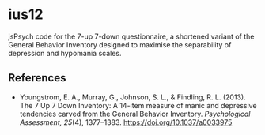 # ius12

jsPsych code for the 7-up 7-down questionnaire, a shortened variant of the General Behavior Inventory designed to maximise the separability of depression and hypomania scales.

## References
- Youngstrom, E. A., Murray, G., Johnson, S. L., & Findling, R. L. (2013). The 7 Up 7 Down Inventory: A 14-item measure of manic and depressive tendencies carved from the General Behavior Inventory. *Psychological Assessment, 25*(4), 1377–1383. <https://doi.org/10.1037/a0033975>
